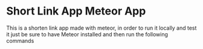 # Short Link App Meteor App

This is a shorten link app made with meteor, in order to run it locally and test it just be sure to have 
Meteor installed and then run the following commands



